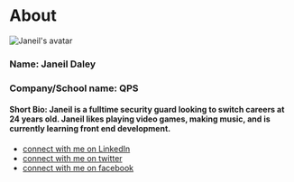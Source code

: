 <!DOCTYPE html>
<html lang="en">
  <meta charset="utf-8">
  <h1> About </h1>
  <img src="https://wallpapercave.com/wp/wp3939742.jpg" alt="Janeil's avatar">
  <div>
     <h3>Name: Janeil Daley</h3>
     <h3>Company/School name: QPS</h3>
    <h4> Short Bio: Janeil is a fulltime security guard looking to switch careers at 24 years old. Janeil likes playing video games, making music, and is currently learning front end development.</h4>
   </div>
  <div>
    <ul>
      <li> <a href="http://www.linkedin.com"> connect with me on LinkedIn</a>
      </li>
      <li> <a href="http//www.twitter.com"> connect with me on twitter</a>
        </li>
      <li> <a href="http//www.facebook.com"> connect with me on facebook</a>
